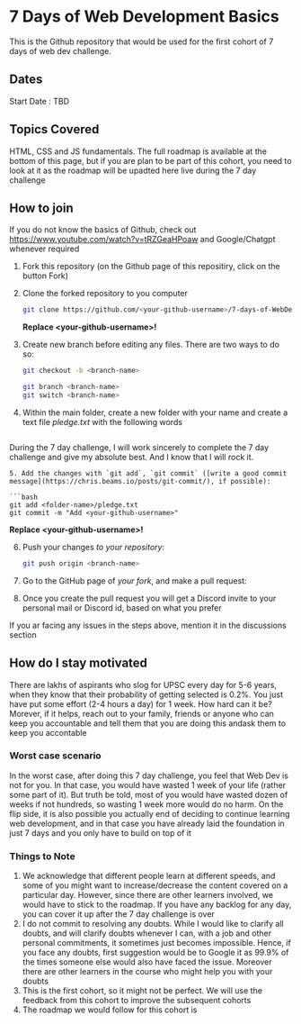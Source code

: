 # 7 Days of Web Development Basics 
This is the Github repository that would be used for the first cohort of 7 days of web dev challenge.

## Dates
Start Date : TBD

## Topics Covered
HTML, CSS and JS fundamentals. The full roadmap is available at the bottom of this page, but if you are plan to be part of this cohort, you need to look at it as the roadmap will be upadted here live during the 7 day challenge

## How to join
If you do not know the basics of Github, check out https://www.youtube.com/watch?v=tRZGeaHPoaw and Google/Chatgpt whenever required
1. Fork this repository (on the Github page of this repositiry, click on the button Fork)
2. Clone the forked repository to you computer
     ```bash
   git clone https://github.com/<your-github-username>/7-days-of-WebDev-Basics-Cohort1.git
   ```
   **Replace \<your-github-username\>!**
3. Create new branch before editing any files. There are two ways to do so:

   ```bash
   git checkout -b <branch-name>
   ```

   ```bash
   git branch <branch-name>
   git switch <branch-name>
   ```
4.  Within the main folder, create a new folder with your name and create a text file _pledge.txt_ with the following words
    ```bash
   During the 7 day challenge, I will work sincerely to complete the 7 day challenge and give my absolute best. And I know that I will rock it.
   ```
5. Add the changes with `git add`, `git commit` ([write a good commit message](https://chris.beams.io/posts/git-commit/), if possible):

   ```bash
   git add <folder-name>/pledge.txt
   git commit -m "Add <your-github-username>"
   ```

   **Replace \<your-github-username\>!**

6. Push your changes _to your repository_:

   ```bash
   git push origin <branch-name>
   ```
7. Go to the GitHub page of _your fork_, and make a pull request:
8. Once you create the pull request you will get a Discord invite to your personal mail or Discord id, based on what you prefer

If you ar facing any issues in the steps above, mention it in the discussions section

## How do I stay motivated
There are lakhs of aspirants who slog for UPSC every day for 5-6 years, when they know that their probability of getting selected is 0.2%. You just have put some effort (2-4 hours a day) for 1 week. How hard can it be? Morever, if it helps, reach out to your family, friends or anyone who can keep you accountable and tell them that you are doing this andask them to keep you accontable

### Worst case scenario
In the worst case, after doing this 7 day challenge, you feel that Web Dev is not for you. In that case, you would have wasted 1 week of your life (rather some part of it). But truth be told, most of you would have wasted dozen of weeks if not hundreds, so wasting 1 week more would do no harm. On the flip side, it is also possible you actually end of deciding to continue learning web development, and in that case you have already laid the foundation in just 7 days and you only have to build on top of it

### Things to Note
1. We acknowledge that different people learn at different speeds, and some of you might want to increase/decrease the content covered on a particular day. However, since there are other learners involved, we would have to stick to the roadmap. If you have any backlog for any day, you can cover it up after the 7 day challenge is over
2. I do not commit to resolving any doubts. While I would like to clarify all doubts, and will clarify doubts whenever I can, with a job and other personal commitments, it sometimes just becomes impossible. Hence, if you face any doubts, first suggestion would be to Google it as 99.9% of the times someone else would also have faced the issue. Moreover there are other learners in the course who might help you with your doubts
3. This is the first cohort, so it might not be perfect. We will use the feedback from this cohort to improve the subsequent cohorts
4. The roadmap we would follow for this cohort is 

